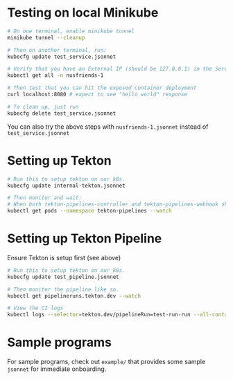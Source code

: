 # Testing on local Minikube

```bash
# On one terminal, enable minikube tunnel
minikube tunnel --cleanup

# Then on another terminal, run:
kubecfg update test_service.jsonnet

# Verify that you have an External IP (should be 127.0.0.1) in the Service created
kubectl get all -n nusfriends-1

# Then test that you can hit the exposed container deployment
curl localhost:8080 # expect to see "hello world" response

# To clean up, just run
kubecfg delete test_service.jsonnet
```

You can also try the above steps with `nusfriends-1.jsonnet` instead of `test_service.jsonnet`

# Setting up Tekton

```bash
# Run this to setup tekton on our k8s.
kubecfg update internal-tekton.jsonnet

# Then monitor and wait:
# When both tekton-pipelines-controller and tekton-pipelines-webhook show 1/1 under the READY column, the setup is done.
kubectl get pods --namespace tekton-pipelines --watch

```

# Setting up Tekton Pipeline
Ensure Tekton is setup first (see above)

```bash
# Run this to setup tekton on our k8s.
kubecfg update test_pipeline.jsonnet

# Then monitor the pipeline like so.
kubectl get pipelineruns.tekton.dev --watch

# View the CI logs
kubectl logs --selector=tekton.dev/pipelineRun=test-run-run --all-containers -f --max-log-requests=8
```
# Sample programs
For sample programs, check out `example/` that provides some sample `jsonnet` for immediate onboarding.